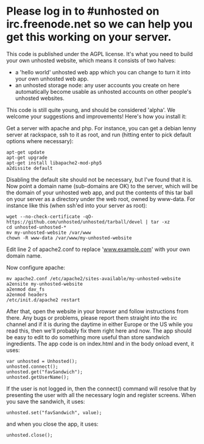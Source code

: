 Please log in to #unhosted on irc.freenode.net so we can help you get this working on your server.
======================

This code is published under the AGPL license. It's what you need to build your own unhosted website, which means it consists of two halves:

* a 'hello world' unhosted web app which you can change to turn it into your own unhosted web app.
* an unhosted storage node: any user accounts you create on here automatically become usable as unhosted accounts on other 
people's unhosted websites.

This code is still quite young, and should be considered 'alpha'. We welcome your suggestions
and improvements! Here's how you install it:

Get a server with apache and php. For instance, you can get a debian lenny server at rackspace, ssh to it as root, and run (hitting enter to pick default options where necessary):

	apt-get update
	apt-get upgrade
	apt-get install libapache2-mod-php5
	a2dissite default

Disabling the default site should not be necessary, but I've found that it is. Now point a domain name (sub-domains are OK) to the server, which will be the domain of your unhosted web app, and put the contents of this tar ball on your server as a directory under the web root, owned by www-data. For instance like this (when ssh'ed into your server as root):

	wget --no-check-certificate -qO- https://github.com/unhosted/unhosted/tarball/devel | tar -xz
	cd unhosted-unhosted-*
	mv my-unhosted-website /var/www
	chown -R www-data /var/www/my-unhosted-website

Edit line 2 of apache2.conf to replace 'www.example.com' with your own domain name.

Now configure apache:

	mv apache2.conf /etc/apache2/sites-available/my-unhosted-website
	a2ensite my-unhosted-website
	a2enmod dav_fs
	a2enmod headers
	/etc/init.d/apache2 restart

After that, open the website in your browser and follow instructions from there.
Any bugs or problems, please report them straight into the irc channel and if it is during the daytime in either
Europe or the US while you read this, then we'll probably fix them right here and now.
The app should be easy to edit to do something more useful than store sandwich ingredients. The app code is on index.html 
and in the body onload event, it uses:

	var unhosted = Unhosted();
	unhosted.connect();
	unhosted.get("favSandwich");
	unhosted.getUserName();

If the user is not logged in, then the connect() command will resolve that by presenting the user with all the necessary login
and register screens. When you save the sandwich, it uses:

	unhosted.set("favSandwich", value);


and when you close the app, it uses:

	unhosted.close();

